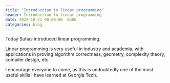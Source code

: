 ```yaml
---
title: "Introduction to linear programming"
header: Introduction to linear programming
date: 2022-10-21 00:00:00 -0400
categories: blog
---
```


Today Suhas introduced linear programming.

Linear programming is very useful in industry and academia,
with applications in proving algorithm correctness,
geometry, complexity theory, compiler design, etc.

I encourage everyone to come, as this is undoubtedly one
of the most useful skills I have learned at Georgia Tech.
